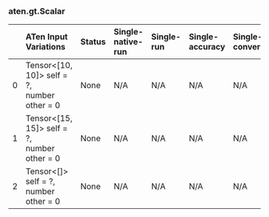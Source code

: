 ### aten.gt.Scalar
|    | ATen Input Variations                          | Status   | Single-native-run   | Single-run   | Single-accuracy   | Single-converted   |
|---:|:-----------------------------------------------|:---------|:--------------------|:-------------|:------------------|:-------------------|
|  0 | Tensor<[10, 10]> self = ?,<br>number other = 0 | None     | N/A                 | N/A          | N/A               | N/A                |
|  1 | Tensor<[15, 15]> self = ?,<br>number other = 0 | None     | N/A                 | N/A          | N/A               | N/A                |
|  2 | Tensor<[]> self = ?,<br>number other = 0       | None     | N/A                 | N/A          | N/A               | N/A                |

